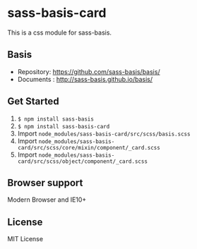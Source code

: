 # sass-basis-card
This is a css module for sass-basis.

## Basis
* Repository: https://github.com/sass-basis/basis/
* Documents : http://sass-basis.github.io/basis/

## Get Started
1. `$ npm install sass-basis`
1. `$ npm install sass-basis-card`
1. Import `node_modules/sass-basis-card/src/scss/basis.scss`
1. Import `node_modules/sass-basis-card/src/scss/core/mixin/component/_card.scss`
1. Import `node_modules/sass-basis-card/src/scss/object/component/_card.scss`

## Browser support
Modern Browser and IE10+

## License
MIT License
